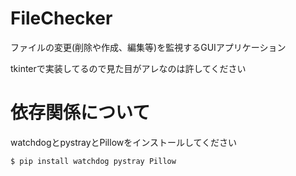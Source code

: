 # FileChecker
ファイルの変更(削除や作成、編集等)を監視するGUIアプリケーション

tkinterで実装してるので見た目がアレなのは許してください

# 依存関係について
watchdogとpystrayとPillowをインストールしてください

```bash
$ pip install watchdog pystray Pillow
```
